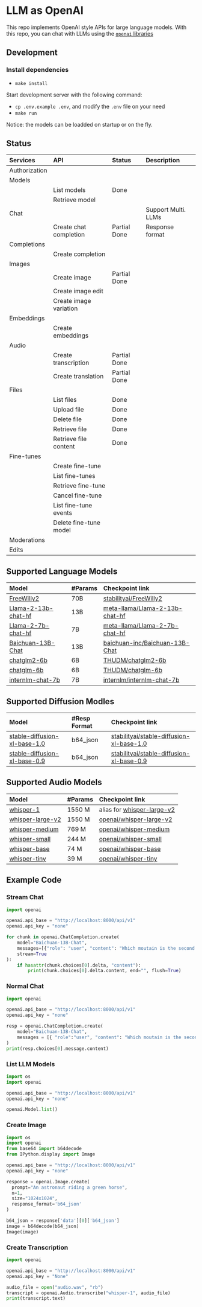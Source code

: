 # LLM as OpenAI

This repo implements OpenAI style APIs for large language models. With this repo, you can chat with LLMs using the [`openai` libraries](https://platform.openai.com/docs/api-reference)

## Development

### Install dependencies

- `make install`

Start development server with the following command:

- `cp .env.example .env`, and modify the `.env` file on your need
- `make run`

Notice: the models can be loadded on startup or on the fly.

## Status

| Services          | API                      | Status           | Description             |
| :-----------------| :------------------------| :----------------| :-----------------------|
| Authorization     |                          |                  |                         |
| Models            |                          |                  |                         |
|                   | List models              | Done             |                         |
|                   | Retrieve model           |                  |                         |
| Chat              |                          |                  | Support Multi. LLMs     |
|                   | Create chat completion   | Partial Done     | Response format         |
| Completions       |                          |                  |                         |
|                   | Create completion        |                  |                         |
| Images            |                          |                  |                         |
|                   | Create image             | Partial Done     |                         |
|                   | Create image edit        |                  |                         |
|                   | Create image variation   |                  |                         |
| Embeddings        |                          |                  |                         |
|                   | Create embeddings        |                  |                         |
| Audio             |                          |                  |                         |
|                   | Create transcription     | Partial Done     |                         |
|                   | Create translation       | Partial Done     |                         |
| Files             |                          |                  |                         |
|                   | List files               | Done             |                         |
|                   | Upload file              | Done             |                         |
|                   | Delete file              | Done             |                         |
|                   | Retrieve file            | Done             |                         |
|                   | Retrieve file content    | Done             |                         |
| Fine-tunes        |                          |                  |                         |
|                   | Create fine-tune         |                  |                         |
|                   | List fine-tunes          |                  |                         |
|                   | Retrieve fine-tune       |                  |                         |
|                   | Cancel fine-tune         |                  |                         |
|                   | List fine-tune events    |                  |                         |
|                   | Delete fine-tune model   |                  |                         |
| Moderations       |                          |                  |                         |
| Edits             |                          |                  |                         |

## Supported Language Models

| Model                                                                                 | #Params | Checkpoint link                                                                         |
| :------------------------------------------------------------------------------------ | :------ | :-------------------------------------------------------------------------------------- |
| [FreeWilly2](https://stability.ai/blog/freewilly-large-instruction-fine-tuned-models) | 70B     | [stabilityai/FreeWilly2](https://huggingface.co/stabilityai/FreeWilly2)                 |
| [Llama-2-13b-chat-hf](https://github.com/facebookresearch/llama)                      | 13B     | [meta-llama/Llama-2-13b-chat-hf](https://huggingface.co/meta-llama/Llama-2-13b-chat-hf) |
| [Llama-2-7b-chat-hf](https://github.com/facebookresearch/llama)                       | 7B      | [meta-llama/Llama-2-7b-chat-hf](https://huggingface.co/meta-llama/Llama-2-7b-chat-hf)   |
| [Baichuan-13B-Chat](https://github.com/baichuan-inc/Baichuan-13B)                     | 13B     | [baichuan-inc/Baichuan-13B-Chat](https://huggingface.co/baichuan-inc/Baichuan-13B-Chat) |
| [chatglm2-6b](https://github.com/THUDM/ChatGLM2-6B)                                   | 6B      | [THUDM/chatglm2-6b](https://huggingface.co/THUDM/chatglm2-6b)                           |
| [chatglm-6b](https://github.com/THUDM/ChatGLM-6B)                                     | 6B      | [THUDM/chatglm-6b](https://huggingface.co/THUDM/chatglm-6b)                             |
| [internlm-chat-7b](https://github.com/InternLM/InternLM)                              | 7B      | [internlm/internlm-chat-7b](https://huggingface.co/internlm/internlm-chat-7b)           |

## Supported Diffusion Modles

| Model                                                                             | #Resp Format | Checkpoint link                                                                                             |
| :-------------------------------------------------------------------------------- | :----------- | :---------------------------------------------------------------------------------------------------------- |
| [stable-diffusion-xl-base-1.0](https://github.com/Stability-AI/generative-models) | b64_json     | [stabilityai/stable-diffusion-xl-base-1.0](https://huggingface.co/stabilityai/stable-diffusion-xl-base-1.0) |
| [stable-diffusion-xl-base-0.9](https://github.com/Stability-AI/generative-models) | b64_json     | [stabilityai/stable-diffusion-xl-base-0.9](https://huggingface.co/stabilityai/stable-diffusion-xl-base-0.9) |

## Supported Audio Models

| Model                                                 | #Params | Checkpoint link                                                              |
| :---------------------------------------------------- | :------ | :--------------------------------------------------------------------------- |
| [whisper-1](https://github.com/openai/whisper)        | 1550 M  | alias for [whisper-large-v2](https://huggingface.co/openai/whisper-large-v2) |
| [whisper-large-v2](https://github.com/openai/whisper) | 1550 M  | [openai/whisper-large-v2](https://huggingface.co/openai/whisper-large-v2)    |
| [whisper-medium](https://github.com/openai/whisper)   | 769 M   | [openai/whisper-medium](https://huggingface.co/openai/whisper-medium)        |
| [whisper-small](https://github.com/openai/whisper)    | 244 M   | [openai/whisper-small](https://huggingface.co/openai/whisper-small)          |
| [whisper-base](https://github.com/openai/whisper)     | 74 M    | [openai/whisper-base](https://huggingface.co/openai/whisper-base)            |
| [whisper-tiny](https://github.com/openai/whisper)     | 39 M    | [openai/whisper-tiny](https://huggingface.co/openai/whisper-tiny)            |

## Example Code

### Stream Chat

```python
import openai

openai.api_base = "http://localhost:8000/api/v1"
openai.api_key = "none"

for chunk in openai.ChatCompletion.create(
    model="Baichuan-13B-Chat",
    messages=[{"role": "user", "content": "Which moutain is the second highest one in the world?"}],
    stream=True
):
    if hasattr(chunk.choices[0].delta, "content"):
        print(chunk.choices[0].delta.content, end="", flush=True)
```

### Normal Chat

```python
import openai

openai.api_base = "http://localhost:8000/api/v1"
openai.api_key = "none"

resp = openai.ChatCompletion.create(
    model="Baichuan-13B-Chat",
    messages = [{ "role":"user", "content": "Which moutain is the second highest one in the world?" }]
)
print(resp.choices[0].message.content)
```

### List LLM Models

```python
import os
import openai

openai.api_base = "http://localhost:8000/api/v1"
openai.api_key = "none"

openai.Model.list()
```

### Create Image

```python
import os
import openai
from base64 import b64decode
from IPython.display import Image

openai.api_base = "http://localhost:8000/api/v1"
openai.api_key = "none"

response = openai.Image.create(
  prompt="An astronaut riding a green horse",
  n=1,
  size="1024x1024",
  response_format='b64_json'
)

b64_json = response['data'][0]['b64_json']
image = b64decode(b64_json)
Image(image)
```

### Create Transcription

```python
import openai

openai.api_base = "http://localhost:8000/api/v1"
openai.api_key = "None"

audio_file = open("audio.wav", "rb")
transcript = openai.Audio.transcribe("whisper-1", audio_file)
print(transcript.text)
```
